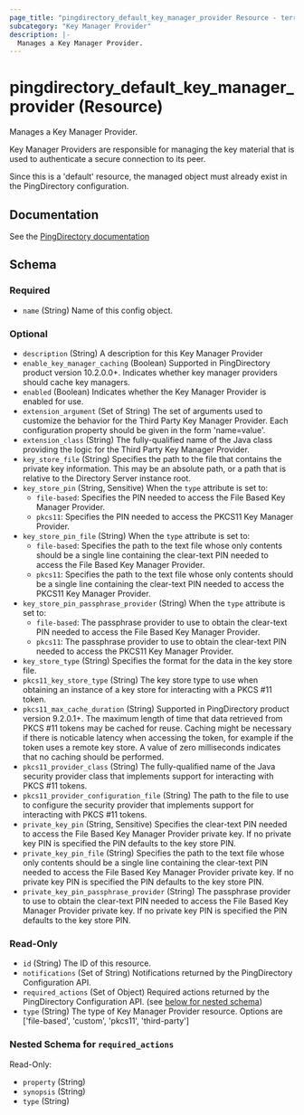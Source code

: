 ```yaml
---
page_title: "pingdirectory_default_key_manager_provider Resource - terraform-provider-pingdirectory"
subcategory: "Key Manager Provider"
description: |-
  Manages a Key Manager Provider.
---
```


# pingdirectory_default_key_manager_provider (Resource)

Manages a Key Manager Provider.

Key Manager Providers are responsible for managing the key material that is used to authenticate a secure connection to its peer.

Since this is a 'default' resource, the managed object must already exist in the PingDirectory configuration.



## Documentation
See the [PingDirectory documentation](https://docs.pingidentity.com/r/en-us/pingdirectory-93/pd_ds_config_key_trust_mgr_providers)

<!-- schema generated by tfplugindocs -->
## Schema

### Required

- `name` (String) Name of this config object.

### Optional

- `description` (String) A description for this Key Manager Provider
- `enable_key_manager_caching` (Boolean) Supported in PingDirectory product version 10.2.0.0+. Indicates whether key manager providers should cache key managers.
- `enabled` (Boolean) Indicates whether the Key Manager Provider is enabled for use.
- `extension_argument` (Set of String) The set of arguments used to customize the behavior for the Third Party Key Manager Provider. Each configuration property should be given in the form 'name=value'.
- `extension_class` (String) The fully-qualified name of the Java class providing the logic for the Third Party Key Manager Provider.
- `key_store_file` (String) Specifies the path to the file that contains the private key information. This may be an absolute path, or a path that is relative to the Directory Server instance root.
- `key_store_pin` (String, Sensitive) When the `type` attribute is set to:
  - `file-based`: Specifies the PIN needed to access the File Based Key Manager Provider.
  - `pkcs11`: Specifies the PIN needed to access the PKCS11 Key Manager Provider.
- `key_store_pin_file` (String) When the `type` attribute is set to:
  - `file-based`: Specifies the path to the text file whose only contents should be a single line containing the clear-text PIN needed to access the File Based Key Manager Provider.
  - `pkcs11`: Specifies the path to the text file whose only contents should be a single line containing the clear-text PIN needed to access the PKCS11 Key Manager Provider.
- `key_store_pin_passphrase_provider` (String) When the `type` attribute is set to:
  - `file-based`: The passphrase provider to use to obtain the clear-text PIN needed to access the File Based Key Manager Provider.
  - `pkcs11`: The passphrase provider to use to obtain the clear-text PIN needed to access the PKCS11 Key Manager Provider.
- `key_store_type` (String) Specifies the format for the data in the key store file.
- `pkcs11_key_store_type` (String) The key store type to use when obtaining an instance of a key store for interacting with a PKCS #11 token.
- `pkcs11_max_cache_duration` (String) Supported in PingDirectory product version 9.2.0.1+. The maximum length of time that data retrieved from PKCS #11 tokens may be cached for reuse. Caching might be necessary if there is noticable latency when accessing the token, for example if the token uses a remote key store. A value of zero milliseconds indicates that no caching should be performed.
- `pkcs11_provider_class` (String) The fully-qualified name of the Java security provider class that implements support for interacting with PKCS #11 tokens.
- `pkcs11_provider_configuration_file` (String) The path to the file to use to configure the security provider that implements support for interacting with PKCS #11 tokens.
- `private_key_pin` (String, Sensitive) Specifies the clear-text PIN needed to access the File Based Key Manager Provider private key. If no private key PIN is specified the PIN defaults to the key store PIN.
- `private_key_pin_file` (String) Specifies the path to the text file whose only contents should be a single line containing the clear-text PIN needed to access the File Based Key Manager Provider private key. If no private key PIN is specified the PIN defaults to the key store PIN.
- `private_key_pin_passphrase_provider` (String) The passphrase provider to use to obtain the clear-text PIN needed to access the File Based Key Manager Provider private key. If no private key PIN is specified the PIN defaults to the key store PIN.

### Read-Only

- `id` (String) The ID of this resource.
- `notifications` (Set of String) Notifications returned by the PingDirectory Configuration API.
- `required_actions` (Set of Object) Required actions returned by the PingDirectory Configuration API. (see [below for nested schema](#nestedatt--required_actions))
- `type` (String) The type of Key Manager Provider resource. Options are ['file-based', 'custom', 'pkcs11', 'third-party']

<a id="nestedatt--required_actions"></a>
### Nested Schema for `required_actions`

Read-Only:

- `property` (String)
- `synopsis` (String)
- `type` (String)



